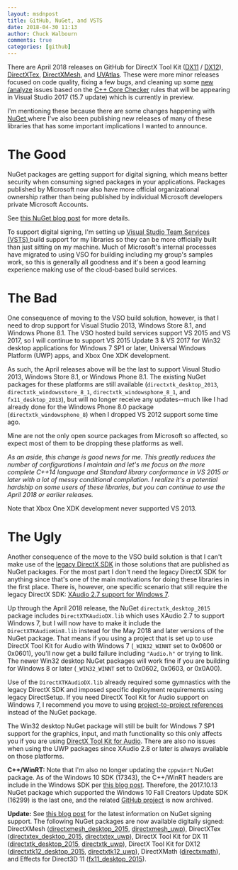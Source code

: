 ```yaml
---
layout: msdnpost
title: GitHub, NuGet, and VSTS
date: 2018-04-30 11:13
author: Chuck Walbourn
comments: true
categories: [github]
---
```

There are April 2018 releases on GitHub for DirectX Tool Kit (<a href="https://github.com/Microsoft/DirectXTK/releases">DX11</a> / <a href="https://github.com/Microsoft/DirectXTK12/releases">DX12</a>), <a href="https://github.com/Microsoft/DirectXTex/releases">DirectXTex</a>, <a href="https://github.com/Microsoft/DirectXMesh/releases">DirectXMesh</a>, and <a href="https://github.com/Microsoft/UVAtlas/releases">UVAtlas</a>. These were more minor releases focused on code quality, fixing a few bugs, and cleaning up some <a href="https://devblogs.microsoft.com/cppblog/c-code-analysis-improvements-for-visual-studio-2017-15-7-preview-1/">new /analyze</a> issues based on the <a href="https://github.com/MicrosoftDocs/visualstudio-docs/blob/master/docs/code-quality/using-the-cpp-core-guidelines-checkers.md">C++ Core Checker</a> rules that will be appearing in Visual Studio 2017 (15.7 update) which is currently in preview.
<!--more-->

I'm mentioning these because there are some changes happening with <a href="https://www.nuget.org/">NuGet </a>where I've also been publishing new releases of many of these libraries that has some important implications I wanted to announce.

<h1>The Good</h1>

NuGet packages are getting support for digital signing, which means better security when consuming signed packages in your applications. Packages published by Microsoft now also have more official organizational ownership rather than being published by individual Microsoft developers private Microsoft Accounts.

See <a href="https://blog.nuget.org/20180301/NuGet-Spring-2018-Roadmap.html">this NuGet blog post</a> for more details.

To support digital signing, I'm setting up <a href="https://www.visualstudio.com/vso/">Visual Studio Team Services (VSTS) </a> build support for my libraries so they can be more officially built than just sitting on my machine. Much of Microsoft's internal processes have migrated to using VSO for building including my group's samples work, so this is generally all goodness and it's been a good learning experience making use of the cloud-based build services.

<h1>The Bad</h1>

One consequence of moving to the VSO build solution, however, is that I need to drop support for Visual Studio 2013, Windows Store 8.1, and Windows Phone 8.1. The VSO hosted build services support VS 2015 and VS 2017, so I will continue to support VS 2015 Update 3 & VS 2017 for Win32 desktop applications for Windows 7 SP1 or later, Universal Windows Platform (UWP) apps, and Xbox One XDK development.

As such, the April releases above will be the last to support Visual Studio 2013, Windows Store 8.1, or Windows Phone 8.1. The existing NuGet packages for these platforms are still available (<code>directxtk_desktop_2013</code>, <code>directxtk_windowsstore_8_1</code>, <code>directxtk_windowsphone_8_1</code>, and <code>fx11_desktop_2013</code>), but will no longer receive any updates--much like I had already done for the Windows Phone 8.0 package (<code>directxtk_windowsphone_8</code>) when I dropped VS 2012 support some time ago.

Mine are not the only open source packages from Microsoft so affected, so expect most of them to be dropping these platforms as well.

<em>As an aside, this change is good news for me. This greatly reduces the number of configurations I maintain and let's me focus on the more complete C++14 language and Standard library conformance in VS 2015 or later with a lot of messy conditional compilation. I realize it's a potential hardship on some users of these libraries, but you can continue to use the April 2018 or earlier releases.</em>

Note that Xbox One XDK development never supported VS 2013.

<h1>The Ugly</h1>

Another consequence of the move to the VSO build solution is that I can't make use of the <a href="https://docs.microsoft.com/en-us/windows/desktop/directx-sdk--august-2009-">legacy DirectX SDK</a> in those solutions that are published as NuGet packages. For the most part I don't need the legacy DirectX SDK for anything since that's one of the main motivations for doing these libraries in the first place. There is, however, one specific scenario that still require the legacy DirectX SDK: <a href="https://walbourn.github.io/xaudio2-and-windows-8/">XAudio 2.7 support for Windows 7</a>.

Up through the April 2018 release, the NuGet <code>directxtk_desktop_2015</code> package includes <code>DirectXTKAudioDX.lib</code> which uses XAudio 2.7 to support Windows 7, but I will now have to make it include the <code>DirectXTKAudioWin8.lib</code> instead for the May 2018 and later versions of the NuGet package. That means if you using a project that is set up to use DirectX Tool Kit for Audio with Windows 7 (``_WIN32_WINNT`` set to 0x0600 or 0x0601), you'll now get a build failure including <code>"Audio.h"</code> or trying to link. The newer Win32 desktop NuGet packages will work fine if you are building for Windows 8 or later (``_WIN32_WINNT`` set to 0x0602, 0x0603, or 0x0A00).

Use of the <code>DirectXTKAudioDX.lib</code> already required some gymnastics with the legacy DirectX SDK and imposed specific deployment requirements using legacy DirectSetup. If you need DirectX Tool Kit for Audio support on Windows 7, I recommend you move to using <a href="https://github.com/Microsoft/DirectXTK/wiki/DirectXTK#using-project-to-project-references">project-to-project references</a> instead of the NuGet package.

The Win32 desktop NuGet package will still be built for Windows 7 SP1 support for the graphics, input, and math functionality so this only affects you if you are using <a href="https://github.com/Microsoft/DirectXTK/wiki/Audio">DirectX Tool Kit for Audio</a>. There are also no issues when using the UWP packages since XAudio 2.8 or later is always available on those platforms.

<strong>C++/WinRT:</strong> Note that I'm also no longer updating the <code>cppwinrt</code> NuGet package. As of the Windows 10 SDK (17343), the C++/WinRT headers are include in the Windows SDK per <a href="https://devblogs.microsoft.com/cppblog/cppwinrt-is-now-included-the-windows-sdk/">this blog post</a>. Therefore, the 2017.10.13 NuGet package which supported the Windows 10 Fall Creators Update SDK (16299) is the last one, and the related <a href="https://github.com/Microsoft/cppwinrt">GitHub project</a> is now archived.

<strong>Update:</strong> See <a href="https://blog.nuget.org/20180522/Introducing-signed-package-submissions.html">this blog post</a> for the latest information on NuGet signing support. The following NuGet packages are now available digitally signed: DirectXMesh (<a href="https://www.nuget.org/packages/directxmesh_desktop_2015/2018.6.1.2">directxmesh_desktop_2015</a>, <a href="https://www.nuget.org/packages/directxmesh_uwp/2018.6.1.2">directxmesh_uwp</a>), DirectXTex (<a href="https://www.nuget.org/packages/directxtex_desktop_2015/2018.6.1.2">directxtex_desktop_2015</a>, <a href="https://www.nuget.org/packages/directxtex_uwp/2018.6.1.2">directxtex_uwp</a>), DirectX Tool Kit for DX 11 (<a href="https://www.nuget.org/packages/directxtk_desktop_2015/2018.6.1.2">directxtk_desktop_2015</a>, <a href="https://www.nuget.org/packages/directxtk_uwp/2018.6.1.2">directxtk_uwp</a>), DirectX Tool Kit for DX12 (<a href="https://www.nuget.org/packages/directxtk12_desktop_2015/2018.6.1.2">directxtk12_desktop_2015</a>, <a href="https://www.nuget.org/packages/directxtk12_uwp/2018.6.1.2">directxtk12_uwp</a>), DirectXMath (<a href="https://www.nuget.org/packages/directxmath/2018.7.23.2">directxmath</a>), and Effects for Direct3D 11 (<a href="https://www.nuget.org/packages/fx11_desktop_2015/2018.9.7.1">fx11_desktop_2015</a>).
